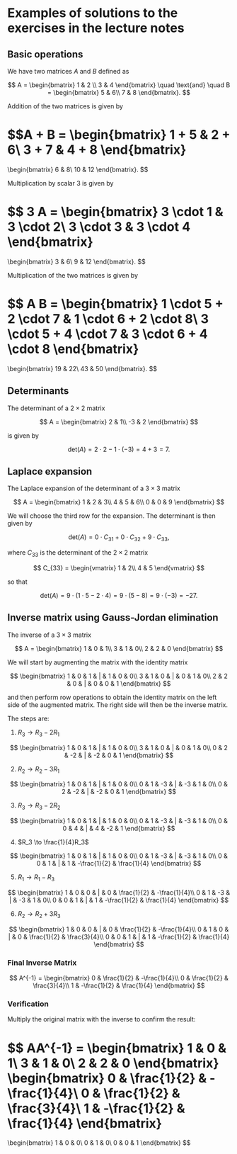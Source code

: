 # Examples of solutions to the exercises in the lecture notes

## Basic operations

We have two matrices $A$ and $B$ defined as


$$
A = 
\begin{bmatrix}
1 & 2 
\\ 
3 & 4 
\end{bmatrix}
\quad
\text{and}
\quad
B =
\begin{bmatrix}
5 & 6\\
7 & 8
\end{bmatrix}.
$$

Addition of the two matrices is given by

$$A + B =
\begin{bmatrix}
1 + 5 & 2 + 6\\
3 + 7 & 4 + 8
\end{bmatrix}
=
\begin{bmatrix}
6 & 8\\
10 & 12
\end{bmatrix}.
$$

Multiplication by scalar $3$ is given by

$$
3 A =
\begin{bmatrix}
3 \cdot 1 & 3 \cdot 2\\
3 \cdot 3 & 3 \cdot 4
\end{bmatrix}
=
\begin{bmatrix}
3 & 6\\
9 & 12
\end{bmatrix}.
$$

Multiplication of the two matrices is given by

$$
A B =
\begin{bmatrix}
1 \cdot 5 + 2 \cdot 7 & 1 \cdot 6 + 2 \cdot 8\\
3 \cdot 5 + 4 \cdot 7 & 3 \cdot 6 + 4 \cdot 8
\end{bmatrix}
=
\begin{bmatrix}
19 & 22\\
43 & 50
\end{bmatrix}.
$$

## Determinants

The determinant of a $2 \times 2$ matrix

$$
A =
\begin{bmatrix}
2 & 1\\
-3 & 2
\end{bmatrix}
$$

is given by

$$
\text{det}(A) = 2 \cdot 2 - 1 \cdot (-3) = 4 + 3 = 7.
$$

## Laplace expansion

The Laplace expansion of the determinant of a $3 \times 3$ matrix

$$
A =
\begin{bmatrix}
1 & 2 & 3\\
4 & 5 & 6\\
0 & 0 & 9
\end{bmatrix}
$$

We will choose the third row for the expansion. The determinant is then given by

$$
\text{det}(A) = 0 \cdot C_{31} + 0 \cdot C_{32} + 9 \cdot C_{33},
$$

where $C_{33}$ is the determinant of the $2 \times 2$ matrix

$$
C_{33} =
\begin{vmatrix}
1 & 2\\
4 & 5
\end{vmatrix}
$$

so that

$$
\text{det}(A) = 9 \cdot (1 \cdot 5 - 2 \cdot 4) = 9 \cdot (5 - 8) = 9 \cdot (-3) = -27.
$$

## Inverse matrix using Gauss-Jordan elimination

The inverse of a $3 \times 3$ matrix

$$
A =
\begin{bmatrix}
1 & 0 & 1\\
3 & 1 & 0\\
2 & 2 & 0
\end{bmatrix}
$$

We will start by augmenting the matrix with the identity matrix

$$
\begin{bmatrix}
1 & 0 & 1 & | & 1 & 0 & 0\\
3 & 1 & 0 & | & 0 & 1 & 0\\
2 & 2 & 0 & | & 0 & 0 & 1
\end{bmatrix}
$$

and then perform row operations to obtain the identity matrix on the left side of the augmented matrix. The right side will then be the inverse matrix.

The steps are:

1. $R_3 \to R_3 - 2R_1$

$$
\begin{bmatrix}
1 & 0 & 1 & | & 1 & 0 & 0\\
3 & 1 & 0 & | & 0 & 1 & 0\\
0 & 2 & -2 & | & -2 & 0 & 1
\end{bmatrix}
$$

2. $R_2 \to R_2 - 3R_1$

$$
\begin{bmatrix}
1 & 0 & 1 & | & 1 & 0 & 0\\
0 & 1 & -3 & | & -3 & 1 & 0\\
0 & 2 & -2 & | & -2 & 0 & 1
\end{bmatrix}
$$

3. $R_3 \to R_3 - 2R_2$

$$
\begin{bmatrix}
1 & 0 & 1 & | & 1 & 0 & 0\\
0 & 1 & -3 & | & -3 & 1 & 0\\
0 & 0 & 4 & | & 4 & -2 & 1
\end{bmatrix}
$$

4. $R_3 \to \frac{1}{4}R_3$

$$
\begin{bmatrix}
1 & 0 & 1 & | & 1 & 0 & 0\\
0 & 1 & -3 & | & -3 & 1 & 0\\
0 & 0 & 1 & | & 1 & -\frac{1}{2} & \frac{1}{4}
\end{bmatrix}
$$

5. $R_1 \to R_1 - R_3$

$$
\begin{bmatrix}
1 & 0 & 0 & | & 0 & \frac{1}{2} & -\frac{1}{4}\\
0 & 1 & -3 & | & -3 & 1 & 0\\
0 & 0 & 1 & | & 1 & -\frac{1}{2} & \frac{1}{4}
\end{bmatrix}
$$

6. $R_2 \to R_2 + 3R_3$

$$
\begin{bmatrix}
1 & 0 & 0 & | & 0 & \frac{1}{2} & -\frac{1}{4}\\
0 & 1 & 0 & | & 0 & \frac{1}{2} & \frac{3}{4}\\
0 & 0 & 1 & | & 1 & -\frac{1}{2} & \frac{1}{4}
\end{bmatrix}
$$

### Final Inverse Matrix

$$
A^{-1} =
\begin{bmatrix}
0 & \frac{1}{2} & -\frac{1}{4}\\
0 & \frac{1}{2} & \frac{3}{4}\\
1 & -\frac{1}{2} & \frac{1}{4}
\end{bmatrix}
$$

### Verification

Multiply the original matrix with the inverse to confirm the result:

$$
AA^{-1} =
\begin{bmatrix}
1 & 0 & 1\\
3 & 1 & 0\\
2 & 2 & 0
\end{bmatrix}
\begin{bmatrix}
0 & \frac{1}{2} & -\frac{1}{4}\\
0 & \frac{1}{2} & \frac{3}{4}\\
1 & -\frac{1}{2} & \frac{1}{4}
\end{bmatrix}
=
\begin{bmatrix}
1 & 0 & 0\\
0 & 1 & 0\\
0 & 0 & 1
\end{bmatrix}
$$
